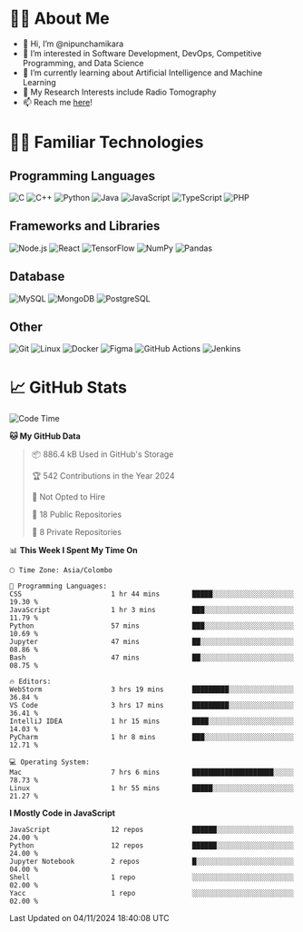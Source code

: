 # 🙋‍♂️ About Me
- 👋 Hi, I’m @nipunchamikara
- 👀 I’m interested in Software Development, DevOps, Competitive Programming, and Data Science
- 🌱 I’m currently learning about Artificial Intelligence and Machine Learning
- 📜 My Research Interests include Radio Tomography
- 📫 Reach me [here](mailto:nipunchamikara@yahoo.com)!

# 👨‍💻 Familiar Technologies

## Programming Languages
![C](https://img.icons8.com/color/48/000000/c-programming.png "C")
![C++](https://img.icons8.com/color/48/000000/c-plus-plus-logo.png "C++")
![Python](https://img.icons8.com/color/48/000000/python.png "Python")
![Java](https://img.icons8.com/color/48/000000/java-coffee-cup-logo.png "Java")
![JavaScript](https://img.icons8.com/color/48/000000/javascript.png "JavaScript")
![TypeScript](https://img.icons8.com/color/48/000000/typescript.png "TypeScript")
![PHP](https://img.icons8.com/officel/48/000000/php-logo.png "PHP")

## Frameworks and Libraries
![Node.js](https://img.icons8.com/color/48/000000/nodejs.png "Node.js")
![React](https://img.icons8.com/officel/48/000000/react.png "React")
![TensorFlow](https://img.icons8.com/color/48/000000/tensorflow.png "TensorFlow")
![NumPy](https://img.icons8.com/color/48/000000/numpy.png "NumPy")
![Pandas](https://img.icons8.com/color/48/000000/pandas.png "Pandas")

## Database
![MySQL](https://img.icons8.com/color/48/000000/mysql-logo.png "MySQL")
![MongoDB](https://img.icons8.com/color/48/000000/mongodb.png "MongoDB")
![PostgreSQL](https://img.icons8.com/color/48/000000/postgreesql.png "PostgreSQL")

## Other
![Git](https://img.icons8.com/color/48/000000/git.png "Git")
![Linux](https://img.icons8.com/color/48/000000/linux.png "Linux")
![Docker](https://img.icons8.com/color/48/000000/docker.png "Docker")
![Figma](https://img.icons8.com/color/48/000000/figma.png "Figma")
![GitHub Actions](https://img.icons8.com/color/48/000000/github.png "GitHub Actions")
![Jenkins](https://img.icons8.com/color/48/000000/jenkins.png "Jenkins")

# 📈 GitHub Stats

<!--START_SECTION:waka-->
![Code Time](http://img.shields.io/badge/Code%20Time-1%2C042%20hrs%2012%20mins-blue)

**🐱 My GitHub Data** 

> 📦 886.4 kB Used in GitHub's Storage 
 > 
> 🏆 542 Contributions in the Year 2024
 > 
> 🚫 Not Opted to Hire
 > 
> 📜 18 Public Repositories 
 > 
> 🔑 8 Private Repositories 
 > 
📊 **This Week I Spent My Time On** 

```text
🕑︎ Time Zone: Asia/Colombo

💬 Programming Languages: 
CSS                      1 hr 44 mins        █████░░░░░░░░░░░░░░░░░░░░   19.30 % 
JavaScript               1 hr 3 mins         ███░░░░░░░░░░░░░░░░░░░░░░   11.79 % 
Python                   57 mins             ███░░░░░░░░░░░░░░░░░░░░░░   10.69 % 
Jupyter                  47 mins             ██░░░░░░░░░░░░░░░░░░░░░░░   08.86 % 
Bash                     47 mins             ██░░░░░░░░░░░░░░░░░░░░░░░   08.75 % 

🔥 Editors: 
WebStorm                 3 hrs 19 mins       █████████░░░░░░░░░░░░░░░░   36.84 % 
VS Code                  3 hrs 17 mins       █████████░░░░░░░░░░░░░░░░   36.41 % 
IntelliJ IDEA            1 hr 15 mins        ████░░░░░░░░░░░░░░░░░░░░░   14.03 % 
PyCharm                  1 hr 8 mins         ███░░░░░░░░░░░░░░░░░░░░░░   12.71 % 

💻 Operating System: 
Mac                      7 hrs 6 mins        ████████████████████░░░░░   78.73 % 
Linux                    1 hr 55 mins        █████░░░░░░░░░░░░░░░░░░░░   21.27 % 
```

**I Mostly Code in JavaScript** 

```text
JavaScript               12 repos            ██████░░░░░░░░░░░░░░░░░░░   24.00 % 
Python                   12 repos            ██████░░░░░░░░░░░░░░░░░░░   24.00 % 
Jupyter Notebook         2 repos             █░░░░░░░░░░░░░░░░░░░░░░░░   04.00 % 
Shell                    1 repo              ░░░░░░░░░░░░░░░░░░░░░░░░░   02.00 % 
Yacc                     1 repo              ░░░░░░░░░░░░░░░░░░░░░░░░░   02.00 % 
```




 Last Updated on 04/11/2024 18:40:08 UTC
<!--END_SECTION:waka-->

